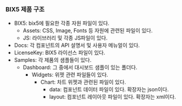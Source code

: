 ### BIX5 제품 구조
- BIX5: bix5에 필요한 각종 자원 파일이 있다.
    - Assets: CSS, Image, Fonts 등 자원에 관련된 파일이 있다.
    - JS: 라이브러리 및 각종 JS파일이 있다.
- Docs: 각 컴포넌트의 API 설명서 및 사용자 메뉴얼이 있다.
- LicenseKey: BIX5 라이선스 파일이 있다.
- Samples: 각 제품의 샘플들이 있다.
    - Dashboard: 그 중에서 대시보드 샘플이 있는 폴더다.
        - Widgets: 위젯 관련 파일들이 있다.
            - Chart: 차트 위젯과 관련된 파일이 있다.
                - data: 컴포넌트 데이터 파일이 있다. 확장자는 json이다.
                - layout: 컴포넌트 레이아웃 파일이 있다. 확장자는 xml이다.